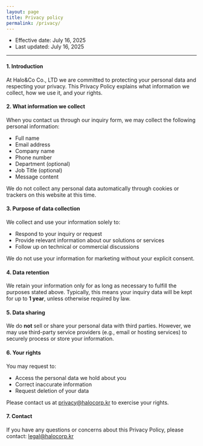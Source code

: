 ```yaml
---
layout: page
title: Privacy policy
permalink: /privacy/
---
```


* Effective date: July 16, 2025
* Last updated: July 16, 2025

---

#### 1. Introduction
At Halo&Co Co., LTD we are committed to protecting your personal data and respecting your privacy.
This Privacy Policy explains what information we collect, how we use it, and your rights.

#### 2. What information we collect
When you contact us through our inquiry form, we may collect the following personal information:
* Full name
* Email address
* Company name
* Phone number
* Department (optional)
* Job Title (optional)
* Message content

We do not collect any personal data automatically through cookies or trackers on this website at this time.

#### 3. Purpose of data collection

We collect and use your information solely to:

* Respond to your inquiry or request
* Provide relevant information about our solutions or services
* Follow up on technical or commercial discussions

We do not use your information for marketing without your explicit consent.

#### 4. Data retention

We retain your information only for as long as necessary to fulfill the purposes stated above.
Typically, this means your inquiry data will be kept for up to **1 year**, unless otherwise required by law.

#### 5. Data sharing

We do **not** sell or share your personal data with third parties.
However, we may use third-party service providers (e.g., email or hosting services) to securely process or store your information.

#### 6. Your rights

You may request to:

* Access the personal data we hold about you
* Correct inaccurate information
* Request deletion of your data

Please contact us at [privacy@halocorp.kr](mailto:privacy@halocorp.kr) to exercise your rights.

#### 7. Contact

If you have any questions or concerns about this Privacy Policy, please contact: [legal@halocorp.kr](mailto:legal@halocorp.kr)